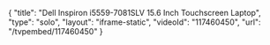 {
    "title": "Dell Inspiron i5559-7081SLV 15.6 Inch Touchscreen Laptop",
    "type": "solo",
    "layout": "iframe-static",
    "videoId": "117460450",
    "url": "\/tvpembed\/117460450"
}